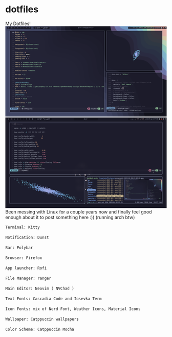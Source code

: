 # dotfiles
My Dotfiles!
![alt text](https://github.com/BeelzebubOfGluttony/dotfiles/blob/master/screenshot-2023-04-28_23:59:49.png?raw=true)
![alt text](https://github.com/BeelzebubOfGluttony/dotfiles/blob/master/screenshot-2023-04-29_19:46:24.png?raw=true)
Been messing with Linux for a couple years now and finally feel good enough about it to post something here :)) (running arch btw)

    Terminal: Kitty

    Notification: Dunst

    Bar: Polybar

    Browser: Firefox

    App launcher: Rofi

    File Manager: ranger

    Main Editor: Neovim ( NVChad )

    Text Fonts: Cascadia Code and Iosevka Term

    Icon Fonts: mix of Nerd Font, Weather Icons, Material Icons

    Wallpaper: Catppuccin wallpapers

    Color Scheme: Catppuccin Mocha

